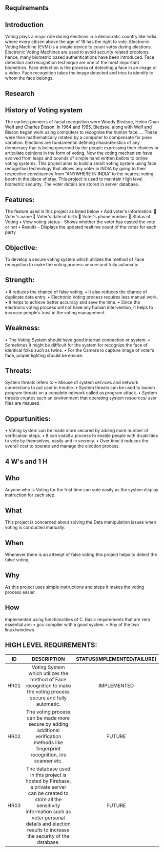 ## Requirements
## Introduction

 Voting plays a major role during elections in a democratic country like India, where every citizen above the age of 18 has the right to vote. Electronic Voting Machine (EVM) is a simple device to count votes during elections. Electronic Voting Machines are used to avoid security related problems. hence, many biometric based  authentications have been introduced. Face detection and recognition technique are one of the most important biometrics. Face detection is the process of detecting a face in an image or a video. Face recognition takes the image detected and tries to identify to whom the face belongs.

## Research
## History of Voting system

The earliest pioneers of facial recognition were Woody Bledsoe, Helen Chan Wolf and Charles Bisson. In 1964 and 1965, Bledsoe, along with Wolf and Bisson began work using computers to recognise the human face. ... These were then mathematically rotated by a computer to compensate for pose variation. Elections are fundamental defining characteristics of any democracy that is being governed by the people expressing their choices or articulate opinions in the form of voting. Now the voting mechanism have evolved from leaps and bounds of simple hand written ballots to online voting systems. This project aims to build a smart voting system using face recognition technology that allows any voter in INDIA by going to their respective constituency from “ANYWHERE IN INDIA” to the nearest voting booth in the place of stay. This project is used to maintain High level biometric security. The voter details are stored in server database. 

## Features:
 The feature used in this project as listed below
•	Add voter's information:
	Voter's name
	Voter's date of birth
	Voter's phone number
	Status of Voting
•	View voting status - Shows whether the voter has casted the vote or not
•	Results - Displays the updated realtime count of the votes for each party

## Objective:
To develop a secure voting system which utilizes the method of  Face recognition to make the voting process secure and fully automatic.

## Strength:
•	It reduces the chance of false voting.
•	It also reduces the chance of duplicate data entry.
•	Electronic Voting process requires less manual work.
•	It helps to achieve better accuracy and save the time.
•	Since the electronic voting process will not have any human intervention, it helps to increase people’s trust in the voting management.

## Weakness:
•	The Voting System should have good internet connection or system.
•	Sometimes it might be difficult for the system for recognize the face of identical folks such as twins.
•	For the Camera to capture image of voter’s face, proper lighting should be ensure.

## Threats:
System threats refers to 
•	Misuse of system services and network connections to put user in trouble.
•	System threats can be used to launch program threats on a complete network called as program attack. 
•	System threats creates such an environment that operating system resources/ user files are misused.
 
## Oppurtunities:
•	Voting system can be made more secured by adding more number of verification steps.
•	It can install a process to enable people with disabilities to vote by themselves, easily and in secrecy.
•	Over time it reduces the overall cost to operate and manage the election process.

## 4 W's and 1 H
 
## Who
Anyone who is Voting for the frist time can vote easily as the system display instruction for each step. 

## What
This project is concerned about solving the Data manipulation issues when voting is conducted manually.
## When
Whenever there is an attempt of false voting this project helps to detect the false voting.
## Why
As this project uses simple instructions and steps it makes the voting process easier.
## How
Implemented using functionalities of C.
Basic requirements that are very essential are:
•	gcc compiler with a good system.
•	Any of the two linux/windows.

## HIGH LEVEL REQUIREMENTS:
| ID | DESCRIPTION | STATUS(IMPLEMENTED/FAILURE) |
| :--: | :---: | :----: |
| HR01 | Voting System which utilizes the method of  Face recognition to make the voting process secure and fully automatic. | IMPLEMENTED |
| HR02 | The voting process can be made more secure by adding additional verification methods like fingerprint recognition, iris scanner etc. | FUTURE |
| HR03 | The database used in this project is hosted by Firebase, a private server can be created to store all the sensitivity information such as voter personal details and election results to increase the security of the database. | FUTURE |
